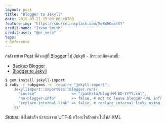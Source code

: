 ```yaml
---
layout: post
title: "Blogger to Jekyll"
date: 2019-03-21 15:00:00 +0700
feature-img: "https://source.unsplash.com/5eBW5GomfhY"
credit-name: "Irvan Smith"
credit-user: "@mr_vero"
tags:
- Reference
---
```

กำลังจะย้าย Post ที่ค้างอยู่ที่ Blogger ไป Jekyll - มีรายละเอียดตามนี้:
- [Backup Blogger](https://support.google.com/blogger/answer/41387?hl=en)
- [Blogger to Jekyll](https://import.jekyllrb.com/docs/blogger/)

```bash
$ gem install jekyll-import
$ ruby -r rubygems -e 'require "jekyll-import";
    JekyllImport::Importers::Blogger.run({
      "source"                => "/path/to/blog-MM-DD-YYYY.xml",
      "no-blogger-info"       => false, # not to leave blogger-URL info (id and old URL) in the front matter
      "replace-internal-link" => false, # replace internal links using the post_url liquid tag.
    })'
```

*Status*: ยังไม่สำเร็จ น่าจะมาจาก UTF-8 หรืออะไรสักอย่างในไฟล์ XML

